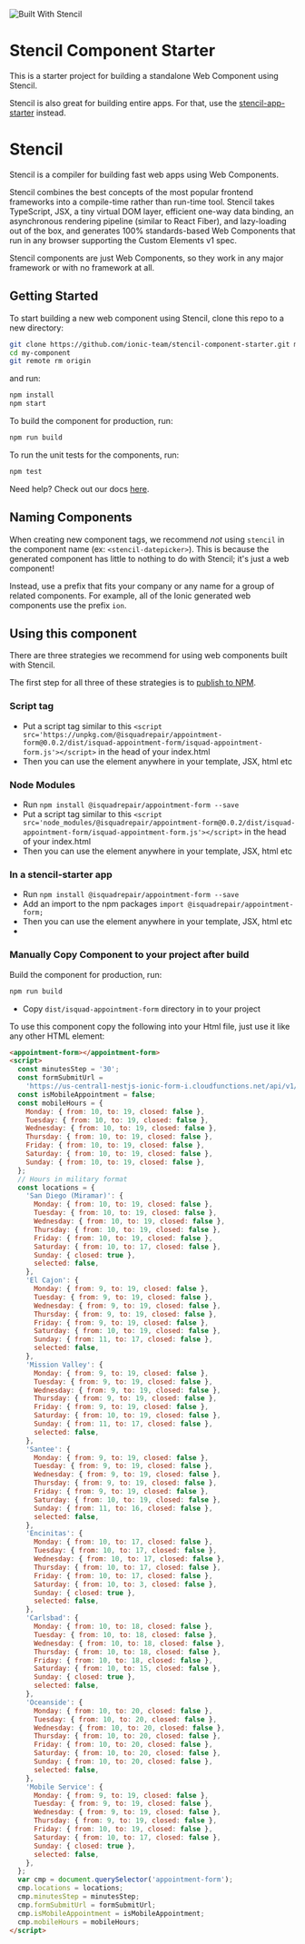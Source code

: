 ![Built With Stencil](https://img.shields.io/badge/-Built%20With%20Stencil-16161d.svg?logo=data%3Aimage%2Fsvg%2Bxml%3Bbase64%2CPD94bWwgdmVyc2lvbj0iMS4wIiBlbmNvZGluZz0idXRmLTgiPz4KPCEtLSBHZW5lcmF0b3I6IEFkb2JlIElsbHVzdHJhdG9yIDE5LjIuMSwgU1ZHIEV4cG9ydCBQbHVnLUluIC4gU1ZHIFZlcnNpb246IDYuMDAgQnVpbGQgMCkgIC0tPgo8c3ZnIHZlcnNpb249IjEuMSIgaWQ9IkxheWVyXzEiIHhtbG5zPSJodHRwOi8vd3d3LnczLm9yZy8yMDAwL3N2ZyIgeG1sbnM6eGxpbms9Imh0dHA6Ly93d3cudzMub3JnLzE5OTkveGxpbmsiIHg9IjBweCIgeT0iMHB4IgoJIHZpZXdCb3g9IjAgMCA1MTIgNTEyIiBzdHlsZT0iZW5hYmxlLWJhY2tncm91bmQ6bmV3IDAgMCA1MTIgNTEyOyIgeG1sOnNwYWNlPSJwcmVzZXJ2ZSI%2BCjxzdHlsZSB0eXBlPSJ0ZXh0L2NzcyI%2BCgkuc3Qwe2ZpbGw6I0ZGRkZGRjt9Cjwvc3R5bGU%2BCjxwYXRoIGNsYXNzPSJzdDAiIGQ9Ik00MjQuNywzNzMuOWMwLDM3LjYtNTUuMSw2OC42LTkyLjcsNjguNkgxODAuNGMtMzcuOSwwLTkyLjctMzAuNy05Mi43LTY4LjZ2LTMuNmgzMzYuOVYzNzMuOXoiLz4KPHBhdGggY2xhc3M9InN0MCIgZD0iTTQyNC43LDI5Mi4xSDE4MC40Yy0zNy42LDAtOTIuNy0zMS05Mi43LTY4LjZ2LTMuNkgzMzJjMzcuNiwwLDkyLjcsMzEsOTIuNyw2OC42VjI5Mi4xeiIvPgo8cGF0aCBjbGFzcz0ic3QwIiBkPSJNNDI0LjcsMTQxLjdIODcuN3YtMy42YzAtMzcuNiw1NC44LTY4LjYsOTIuNy02OC42SDMzMmMzNy45LDAsOTIuNywzMC43LDkyLjcsNjguNlYxNDEuN3oiLz4KPC9zdmc%2BCg%3D%3D&colorA=16161d&style=flat-square)

# Stencil Component Starter

This is a starter project for building a standalone Web Component using Stencil.

Stencil is also great for building entire apps. For that, use the [stencil-app-starter](https://github.com/ionic-team/stencil-app-starter) instead.

# Stencil

Stencil is a compiler for building fast web apps using Web Components.

Stencil combines the best concepts of the most popular frontend frameworks into a compile-time rather than run-time tool. Stencil takes TypeScript, JSX, a tiny virtual DOM layer, efficient one-way data binding, an asynchronous rendering pipeline (similar to React Fiber), and lazy-loading out of the box, and generates 100% standards-based Web Components that run in any browser supporting the Custom Elements v1 spec.

Stencil components are just Web Components, so they work in any major framework or with no framework at all.

## Getting Started

To start building a new web component using Stencil, clone this repo to a new directory:

```bash
git clone https://github.com/ionic-team/stencil-component-starter.git my-component
cd my-component
git remote rm origin
```

and run:

```bash
npm install
npm start
```

To build the component for production, run:

```bash
npm run build
```

To run the unit tests for the components, run:

```bash
npm test
```

Need help? Check out our docs [here](https://stenciljs.com/docs/my-first-component).

## Naming Components

When creating new component tags, we recommend _not_ using `stencil` in the component name (ex: `<stencil-datepicker>`). This is because the generated component has little to nothing to do with Stencil; it's just a web component!

Instead, use a prefix that fits your company or any name for a group of related components. For example, all of the Ionic generated web components use the prefix `ion`.

## Using this component

There are three strategies we recommend for using web components built with Stencil.

The first step for all three of these strategies is to [publish to NPM](https://docs.npmjs.com/getting-started/publishing-npm-packages).

### Script tag

- Put a script tag similar to this `<script src='https://unpkg.com/@isquadrepair/appointment-form@0.0.2/dist/isquad-appointment-form/isquad-appointment-form.js'></script>` in the head of your index.html
- Then you can use the element anywhere in your template, JSX, html etc

### Node Modules

- Run `npm install @isquadrepair/appointment-form --save`
- Put a script tag similar to this `<script src='node_modules/@isquadrepair/appointment-form@0.0.2/dist/isquad-appointment-form/isquad-appointment-form.js'></script>` in the head of your index.html
- Then you can use the element anywhere in your template, JSX, html etc

### In a stencil-starter app

- Run `npm install @isquadrepair/appointment-form --save`
- Add an import to the npm packages `import @isquadrepair/appointment-form;`
- Then you can use the element anywhere in your template, JSX, html etc
-

### Manually Copy Component to your project after build

Build the component for production, run:

```bash
npm run build
```

- Copy `dist/isquad-appointment-form` directory in to your project

To use this component copy the following into your Html file, just use it like any other HTML element:

```html
<appointment-form></appointment-form>
<script>
  const minutesStep = '30';
  const formSubmitUrl =
    'https://us-central1-nestjs-ionic-form-i.cloudfunctions.net/api/v1/forms/sendMails';
  const isMobileAppointment = false;
  const mobileHours = {
    Monday: { from: 10, to: 19, closed: false },
    Tuesday: { from: 10, to: 19, closed: false },
    Wednesday: { from: 10, to: 19, closed: false },
    Thursday: { from: 10, to: 19, closed: false },
    Friday: { from: 10, to: 19, closed: false },
    Saturday: { from: 10, to: 19, closed: false },
    Sunday: { from: 10, to: 19, closed: false },
  };
  // Hours in military format
  const locations = {
    'San Diego (Miramar)': {
      Monday: { from: 10, to: 19, closed: false },
      Tuesday: { from: 10, to: 19, closed: false },
      Wednesday: { from: 10, to: 19, closed: false },
      Thursday: { from: 10, to: 19, closed: false },
      Friday: { from: 10, to: 19, closed: false },
      Saturday: { from: 10, to: 17, closed: false },
      Sunday: { closed: true },
      selected: false,
    },
    'El Cajon': {
      Monday: { from: 9, to: 19, closed: false },
      Tuesday: { from: 9, to: 19, closed: false },
      Wednesday: { from: 9, to: 19, closed: false },
      Thursday: { from: 9, to: 19, closed: false },
      Friday: { from: 9, to: 19, closed: false },
      Saturday: { from: 10, to: 19, closed: false },
      Sunday: { from: 11, to: 17, closed: false },
      selected: false,
    },
    'Mission Valley': {
      Monday: { from: 9, to: 19, closed: false },
      Tuesday: { from: 9, to: 19, closed: false },
      Wednesday: { from: 9, to: 19, closed: false },
      Thursday: { from: 9, to: 19, closed: false },
      Friday: { from: 9, to: 19, closed: false },
      Saturday: { from: 10, to: 19, closed: false },
      Sunday: { from: 11, to: 17, closed: false },
      selected: false,
    },
    'Santee': {
      Monday: { from: 9, to: 19, closed: false },
      Tuesday: { from: 9, to: 19, closed: false },
      Wednesday: { from: 9, to: 19, closed: false },
      Thursday: { from: 9, to: 19, closed: false },
      Friday: { from: 9, to: 19, closed: false },
      Saturday: { from: 10, to: 19, closed: false },
      Sunday: { from: 11, to: 16, closed: false },
      selected: false,
    },
    'Encinitas': {
      Monday: { from: 10, to: 17, closed: false },
      Tuesday: { from: 10, to: 17, closed: false },
      Wednesday: { from: 10, to: 17, closed: false },
      Thursday: { from: 10, to: 17, closed: false },
      Friday: { from: 10, to: 17, closed: false },
      Saturday: { from: 10, to: 3, closed: false },
      Sunday: { closed: true },
      selected: false,
    },
    'Carlsbad': {
      Monday: { from: 10, to: 18, closed: false },
      Tuesday: { from: 10, to: 18, closed: false },
      Wednesday: { from: 10, to: 18, closed: false },
      Thursday: { from: 10, to: 18, closed: false },
      Friday: { from: 10, to: 18, closed: false },
      Saturday: { from: 10, to: 15, closed: false },
      Sunday: { closed: true },
      selected: false,
    },
    'Oceanside': {
      Monday: { from: 10, to: 20, closed: false },
      Tuesday: { from: 10, to: 20, closed: false },
      Wednesday: { from: 10, to: 20, closed: false },
      Thursday: { from: 10, to: 20, closed: false },
      Friday: { from: 10, to: 20, closed: false },
      Saturday: { from: 10, to: 20, closed: false },
      Sunday: { from: 10, to: 20, closed: false },
      selected: false,
    },
    'Mobile Service': {
      Monday: { from: 9, to: 19, closed: false },
      Tuesday: { from: 9, to: 19, closed: false },
      Wednesday: { from: 9, to: 19, closed: false },
      Thursday: { from: 9, to: 19, closed: false },
      Friday: { from: 10, to: 19, closed: false },
      Saturday: { from: 10, to: 17, closed: false },
      Sunday: { closed: true },
      selected: false,
    },
  };
  var cmp = document.querySelector('appointment-form');
  cmp.locations = locations;
  cmp.minutesStep = minutesStep;
  cmp.formSubmitUrl = formSubmitUrl;
  cmp.isMobileAppointment = isMobileAppointment;
  cmp.mobileHours = mobileHours;
</script>
```
